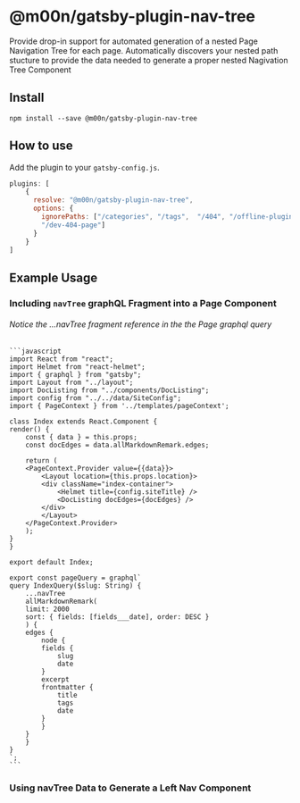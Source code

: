 # @m00n/gatsby-plugin-nav-tree

Provide drop-in support for automated generation of a nested Page Navigation Tree for each page. Automatically discovers your nested path stucture to provide the data needed to generate a proper nested Nagivation Tree Component

## Install

`npm install --save @m00n/gatsby-plugin-nav-tree`

## How to use

Add the plugin to your `gatsby-config.js`.

```javascript
plugins: [
    {
      resolve: "@m00n/gatsby-plugin-nav-tree",
      options: {
        ignorePaths: ["/categories", "/tags",  "/404", "/offline-plugin-app-shell-fallback",
        "/dev-404-page"]
      }
    }
] 
```

## Example Usage

### Including `navTree` graphQL Fragment into a Page Component

###### Notice the ...navTree fragment reference in the the Page graphql query

    ```javascript
    import React from "react";
    import Helmet from "react-helmet";
    import { graphql } from "gatsby";
    import Layout from "../layout";
    import DocListing from "../components/DocListing";
    import config from "../../data/SiteConfig";
    import { PageContext } from '../templates/pageContext';

    class Index extends React.Component {
    render() {
        const { data } = this.props;
        const docEdges = data.allMarkdownRemark.edges;
    
        return (
        <PageContext.Provider value={{data}}>
            <Layout location={this.props.location}>
            <div className="index-container">
                <Helmet title={config.siteTitle} />
                <DocListing docEdges={docEdges} />
            </div>
            </Layout>
        </PageContext.Provider>
        );
    }  
    }

    export default Index;

    export const pageQuery = graphql`	
    query IndexQuery($slug: String) {
        ...navTree
        allMarkdownRemark(	
        limit: 2000	
        sort: { fields: [fields___date], order: DESC }	
        ) {	
        edges {	
            node {	
            fields {	
                slug	
                date	
            }	
            excerpt
            frontmatter {	
                title	
                tags	
                date	
            }	
            }	
        }	
        }	
    }	
    `;
    ```

### Using navTree Data to Generate a Left Nav Component


